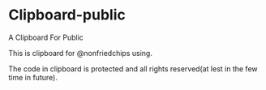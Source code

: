 # Clipboard-public

A Clipboard For Public

This is clipboard for @nonfriedchips using.

The code in clipboard is protected and all rights reserved(at lest in the few time in future).